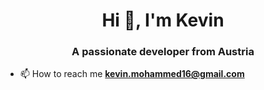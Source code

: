 <h1 align="center">Hi 👋, I'm Kevin</h1>
<h3 align="center">A passionate developer from Austria</h3>

- 📫 How to reach me **kevin.mohammed16@gmail.com**
